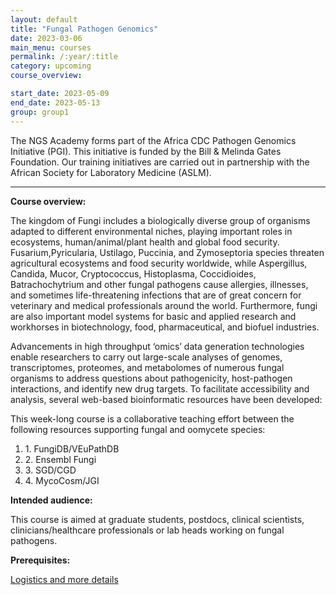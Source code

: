 ```yaml
---
layout: default
title: "Fungal Pathogen Genomics"
date: 2023-03-06
main_menu: courses
permalink: /:year/:title
category: upcoming
course_overview: 

start_date: 2023-05-09
end_date: 2023-05-13
group: group1
---
```

  
<!-- ### SARS-CoV-2 NGS bioinformatics course 2021 -->
The NGS Academy forms part of the Africa CDC Pathogen Genomics Initiative (PGI). This initiative is funded by the Bill & Melinda Gates Foundation. Our training initiatives are carried out in partnership with the African Society for Laboratory Medicine (ASLM).
<hr>

<p align="left"><b >Course overview:</b></p>

 <p align="left">The kingdom of Fungi includes a biologically diverse group of organisms adapted to different environmental niches, playing important roles in ecosystems, human/animal/plant health and global food security. Fusarium,Pyricularia, Ustilago, Puccinia, and Zymoseptoria species threaten agricultural ecosystems and food security worldwide, while Aspergillus, Candida, Mucor, Cryptococcus, Histoplasma, Coccidioides, Batrachochytrium and other fungal pathogens cause allergies, illnesses, and sometimes life-threatening infections that are of great concern for veterinary and medical professionals around the world. Furthermore, fungi are also important model systems for basic and applied research and workhorses in biotechnology, food, pharmaceutical, and biofuel industries.

Advancements in high throughput ‘omics’ data generation technologies enable researchers to carry out large-scale analyses of genomes, transcriptomes, proteomes, and metabolomes of numerous fungal organisms to address questions about pathogenicity, host-pathogen interactions, and identify new drug targets. To facilitate accessibility and analysis, several web-based bioinformatic resources have been developed:  

This week-long course is a collaborative teaching effort between the following resources supporting fungal and oomycete species:
 <ol class="list-unstyled">
<li>1. FungiDB/VEuPathDB</li>
<li>2. Ensembl Fungi</li>
<li>3. SGD/CGD</li>
<li>4. MycoCosm/JGI</li>
</ol>
 <p>
<p align="left"><b class="text-left">Intended audience:</b></p>
<p>This course is aimed at graduate students, postdocs, clinical scientists, clinicians/healthcare professionals or lab heads working on fungal pathogens. </p>

<p align="left"><b class="text-left">Prerequisites:</b></p>
<p> </p>
<a href="https://coursesandconferences.wellcomeconnectingscience.org/event/fungal-pathogen-genomics-20230509/" target="_blank">Logistics and more details</a>


